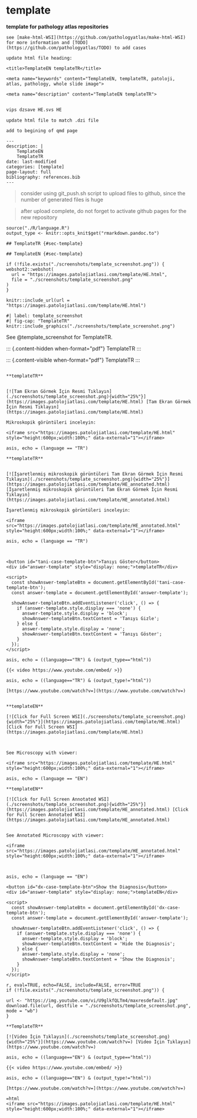 # template



**template for pathology atlas repositories**


```
see [make-html-WSI](https://github.com/pathologyatlas/make-html-WSI) for more information and [TODO](https://github.com/pathologyatlas/TODO) to add cases
```

```
update html file heading:

<title>TemplateEN templateTR</title>

<meta name="keywords" content="TemplateEN, templateTR, patoloji, atlas, pathology, whole slide image">

<meta name="description" content="TemplateEN templateTR">

```



```zsh

vips dzsave HE.svs HE

```



```
update html file to match .dzi file

```


```
add to begining of qmd page

---
description: |
    TemplateEN
    TemplateTR
date: last-modified
categories: [template]
page-layout: full
bibliography: references.bib
---

```



> consider using git_push.sh script to upload files to github, since the number of generated files is huge

> after upload complete, do not forget to activate github pages for the new repository



```{r language template, echo=FALSE, include=TRUE}
source("./R/language.R")
output_type <- knitr::opts_knit$get("rmarkdown.pandoc.to")
```




```{asis, echo = (language == "TR")}
## TemplateTR {#sec-template}
```


```{asis, echo = (language == "EN")}
## TemplateEN {#sec-template}
```


```{r template screenshot, eval=TRUE, include=FALSE}
if (!file.exists("./screenshots/template_screenshot.png")) {
webshot2::webshot(
  url = "https://images.patolojiatlasi.com/template/HE.html",
  file = "./screenshots/template_screenshot.png"
)
}
```

```{r, echo=FALSE, include=TRUE, eval=TRUE}
knitr::include_url(url = "https://images.patolojiatlasi.com/template/HE.html")
```

```{r, echo=FALSE, include=TRUE, eval=TRUE}
#| label: template_screenshot
#| fig-cap: "TemplateTR"
knitr::include_graphics("./screenshots/template_screenshot.png")
```

See @template_screenshot for TemplateTR.

::: {.content-hidden when-format="pdf"}
TemplateTR
:::

::: {.content-visible when-format="pdf"}
TemplateTR
:::



```{asis, echo = (language == "TR")}

**templateTR**


[![Tam Ekran Görmek İçin Resmi Tıklayın](./screenshots/template_screenshot.png){width="25%"}](https://images.patolojiatlasi.com/template/HE.html) [Tam Ekran Görmek İçin Resmi Tıklayın](https://images.patolojiatlasi.com/template/HE.html)
```


```{asis, echo = ((language=="TR") & (output_type=="html"))}
Mikroskopik görüntüleri inceleyin:

<iframe src="https://images.patolojiatlasi.com/template/HE.html" style="height:600px;width:100%;" data-external="1"></iframe>

```



```{comment} 
asis, echo = (language == "TR")

**templateTR**


[![İşaretlenmiş mikroskopik görüntüleri Tam Ekran Görmek İçin Resmi Tıklayın](./screenshots/template_screenshot.png){width="25%"}](https://images.patolojiatlasi.com/template/HE_annotated.html) [İşaretlenmiş mikroskopik görüntüleri Tam Ekran Görmek İçin Resmi Tıklayın](https://images.patolojiatlasi.com/template/HE_annotated.html)

İşaretlenmiş mikroskopik görüntüleri inceleyin:

<iframe src="https://images.patolojiatlasi.com/template/HE_annotated.html" style="height:600px;width:100%;" data-external="1"></iframe>

```



```{comment}
asis, echo = (language == "TR")



<button id="tani-case-template-btn">Tanıyı Göster</button>
<div id="answer-template" style="display: none;">templateTR</div>

<script>
  const showAnswer-templateBtn = document.getElementById('tani-case-template-btn');
  const answer-template = document.getElementById('answer-template');

  showAnswer-templateBtn.addEventListener('click', () => {
    if (answer-template.style.display === 'none') {
      answer-template.style.display = 'block';
      showAnswer-templateBtn.textContent = 'Tanıyı Gizle';
    } else {
      answer-template.style.display = 'none';
      showAnswer-templateBtn.textContent = 'Tanıyı Göster';
    }
  });
</script>

```

```{comment}
asis, echo = ((language=="TR") & (output_type=="html"))

{{< video https://www.youtube.com/embed/ >}}

```

```{comment}
asis, echo = ((language=="TR") & (output_type!="html"))

[https://www.youtube.com/watch?v=](https://www.youtube.com/watch?v=)

```





```{asis, echo = (language == "EN")}

**templateEN**

[![Click for Full Screen WSI](./screenshots/template_screenshot.png){width="25%"}](https://images.patolojiatlasi.com/template/HE.html) [Click for Full Screen WSI](https://images.patolojiatlasi.com/template/HE.html)


```



```{asis, echo = ((language == "EN") & (output_type=="html"))} 

See Microscopy with viewer: 

<iframe src="https://images.patolojiatlasi.com/template/HE.html" style="height:600px;width:100%;" data-external="1"></iframe>

```


```{comment}
asis, echo = (language == "EN")

**templateEN**

[![Click for Full Screen Annotated WSI](./screenshots/template_screenshot.png){width="25%"}](https://images.patolojiatlasi.com/template/HE_annotated.html) [Click for Full Screen Annotated WSI](https://images.patolojiatlasi.com/template/HE_annotated.html)


See Annotated Microscopy with viewer: 

<iframe src="https://images.patolojiatlasi.com/template/HE_annotated.html" style="height:600px;width:100%;" data-external="1"></iframe>



```

```{comment}
asis, echo = (language == "EN")

<button id="dx-case-template-btn">Show the Diagnosis</button>
<div id="answer-template" style="display: none;">templateEN</div>

<script>
  const showAnswer-templateBtn = document.getElementById('dx-case-template-btn');
  const answer-template = document.getElementById('answer-template');

  showAnswer-templateBtn.addEventListener('click', () => {
    if (answer-template.style.display === 'none') {
      answer-template.style.display = 'block';
      showAnswer-templateBtn.textContent = 'Hide the Diagnosis';
    } else {
      answer-template.style.display = 'none';
      showAnswer-templateBtn.textContent = 'Show the Diagnosis';
    }
  });
</script>

```


```{comment}
r, eval=TRUE, echo=FALSE, include=FALSE, error=TRUE
if (!file.exists("./screenshots/template_screenshot.png")) {

url <- "https://img.youtube.com/vi/U9glkfQLTm4/maxresdefault.jpg"
download.file(url, destfile = "./screenshots/template_screenshot.png", mode = "wb")
}

**TemplateTR**

[![Video İçin Tıklayın](./screenshots/template_screenshot.png){width="25%"}](https://www.youtube.com/watch?v=) [Video İçin Tıklayın](https://www.youtube.com/watch?v=)

```




```{comment}
asis, echo = ((language=="EN") & (output_type=="html"))

{{< video https://www.youtube.com/embed/ >}}

```

```{comment}
asis, echo = ((language=="EN") & (output_type!="html"))

[https://www.youtube.com/watch?v=](https://www.youtube.com/watch?v=)

```


```{comment}
=html
<iframe src="https://images.patolojiatlasi.com/template/HE.html" style="height:600px;width:100%;" data-external="1"></iframe>
```
